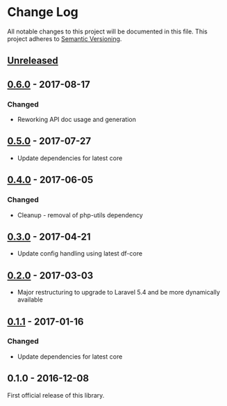 # Change Log
All notable changes to this project will be documented in this file.
This project adheres to [Semantic Versioning](http://semver.org/).

## [Unreleased]

## [0.6.0] - 2017-08-17
### Changed
- Reworking API doc usage and generation

## [0.5.0] - 2017-07-27
- Update dependencies for latest core

## [0.4.0] - 2017-06-05
### Changed
- Cleanup - removal of php-utils dependency

## [0.3.0] - 2017-04-21
- Update config handling using latest df-core

## [0.2.0] - 2017-03-03
- Major restructuring to upgrade to Laravel 5.4 and be more dynamically available

## [0.1.1] - 2017-01-16
### Changed
- Update dependencies for latest core

## 0.1.0 - 2016-12-08
First official release of this library.

[Unreleased]: https://github.com/dreamfactorysoftware/df-azure-ad/compare/0.6.0...HEAD
[0.6.0]: https://github.com/dreamfactorysoftware/df-azure-ad/compare/0.5.0...0.6.0
[0.5.0]: https://github.com/dreamfactorysoftware/df-azure-ad/compare/0.4.0...0.5.0
[0.4.0]: https://github.com/dreamfactorysoftware/df-azure-ad/compare/0.3.0...0.4.0
[0.3.0]: https://github.com/dreamfactorysoftware/df-azure-ad/compare/0.2.0...0.3.0
[0.2.0]: https://github.com/dreamfactorysoftware/df-azure-ad/compare/0.1.1...0.2.0
[0.1.1]: https://github.com/dreamfactorysoftware/df-azure-ad/compare/0.1.0...0.1.1
